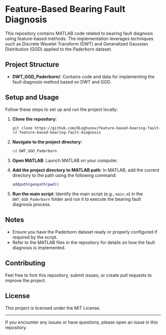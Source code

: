 # Feature-Based Bearing Fault Diagnosis

This repository contains MATLAB code related to bearing fault diagnosis using feature-based methods. The implementation leverages techniques such as Discrete Wavelet Transform (DWT) and Generalized Gaussian Distribution (GGD) applied to the Paderborn dataset.

## Project Structure

- **DWT_GGD_Paderborn/**: Contains code and data for implementing the fault diagnosis method based on DWT and GGD.

## Setup and Usage

Follow these steps to set up and run the project locally:

1. **Clone the repository**:
   ```bash
   git clone https://github.com/OLoghunov/feature-based-bearing-fault-diagnosis.git
   cd feature-based-bearing-fault-diagnosis
   ```

2. **Navigate to the project directory**:
   ```bash
   cd DWT_GGD_Paderborn
   ```

3. **Open MATLAB**:
   Launch MATLAB on your computer.

4. **Add the project directory to MATLAB path**:
   In MATLAB, add the current directory to the path using the following command:
   ```matlab
   addpath(genpath(pwd))
   ```

5. **Run the main script**:
   Identify the main script (e.g., `main.m`) in the `DWT_GGD_Paderborn` folder and run it to execute the bearing fault diagnosis process.

## Notes

- Ensure you have the Paderborn dataset ready or properly configured if required by the script.
- Refer to the MATLAB files in the repository for details on how the fault diagnosis is implemented.

## Contributing

Feel free to fork this repository, submit issues, or create pull requests to improve the project.

## License

This project is licensed under the MIT License.

---

If you encounter any issues or have questions, please open an issue in this repository.
